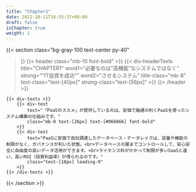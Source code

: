 ```yaml
---
title: "Chapter1"
date: 2022-10-11T16:55:37+09:00
draft: false
isChapter: true
weight: 1
---
```


{{< section
    class="bg-gray-100 text-center py-40"
>}}
    {{< header
        class="mb-10 font-bold"
    >}}
        {{< div-headerTexts
            title="CHAPTER1"
            word1="必要なのは”高機能”なシステムではなく"
            strong="”IT投資を成功”"
            word2="させるシステム"
            title-class="mb-8"
            text-class="text-[40px]"
            strong-class="text-[56px]"
        >}}
    {{< /header >}}

    {{< div-texts >}}
        {{< div-text
            text="「PaaSのススメ」が提供しているのは、安価で融通の利くPaaSを使ったシステム構築の仕組みです。"
            class="mb-8 text-[26px] text-[#066666] font-bold"
        >}} 
        {{< div-text
            text="PaaSに安価で自社調達したデータベース・データレイクは、容量や機能の制限がなく、ガバナンスが利いた状態。<br>データベースの層までコントロールして、安心安全に自由度の高いデータ活用ができます。<br>ライセンス料がかかって制限が多いSaaSと違い、高いROI（投資利益率）が得られるのです。"
            class="text-[18px] leading-9"
        >}} 
    {{< /div-texts >}}
{{< /section >}}
